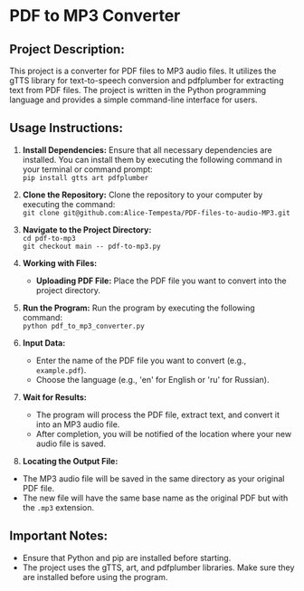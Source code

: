 # PDF to MP3 Converter

## Project Description:
This project is a converter for PDF files to MP3 audio files. It utilizes the gTTS library for text-to-speech conversion and pdfplumber for extracting text from PDF files. The project is written in the Python programming language and provides a simple command-line interface for users.

## Usage Instructions:

1. **Install Dependencies:**
   Ensure that all necessary dependencies are installed. You can install them by executing the following command in your terminal or command prompt:
<br>```pip install gtts art pdfplumber```<br/>

3. **Clone the Repository:**
   Clone the repository to your computer by executing the command:
   <br>```git clone git@github.com:Alice-Tempesta/PDF-files-to-audio-MP3.git```<br/>

4. **Navigate to the Project Directory:**
   <br>```cd pdf-to-mp3```<br/>
   ```git checkout main -- pdf-to-mp3.py```

6. **Working with Files:**
   - **Uploading PDF File:**
     Place the PDF file you want to convert into the project directory.

7. **Run the Program:**
   Run the program by executing the following command:
   <br>```python pdf_to_mp3_converter.py```<br/>

8. **Input Data:**
   - Enter the name of the PDF file you want to convert (e.g., `example.pdf`).
   - Choose the language (e.g., 'en' for English or 'ru' for Russian).

9. **Wait for Results:**
   - The program will process the PDF file, extract text, and convert it into an MP3 audio file.
   - After completion, you will be notified of the location where your new audio file is saved.

10. **Locating the Output File:**
   - The MP3 audio file will be saved in the same directory as your original PDF file.
   - The new file will have the same base name as the original PDF but with the `.mp3` extension.

## Important Notes:
- Ensure that Python and pip are installed before starting.
- The project uses the gTTS, art, and pdfplumber libraries. Make sure they are installed before using the program.
